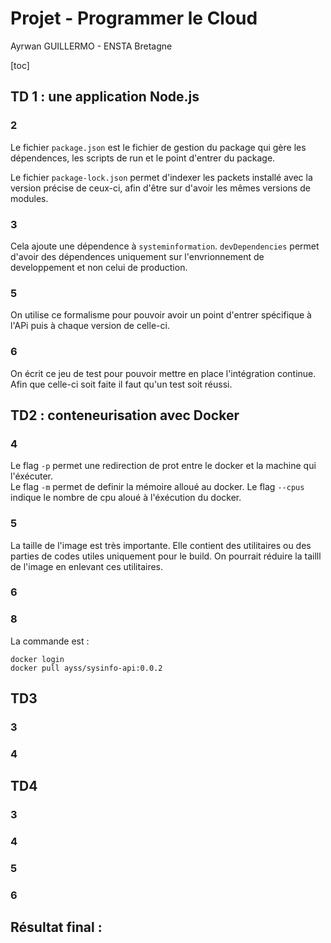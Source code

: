 # Projet - Programmer le Cloud

Ayrwan GUILLERMO - ENSTA Bretagne

[toc]

## TD 1 : une application Node.js
### 2
Le fichier `package.json` est le fichier de gestion du package qui gère les dépendences, les scripts de run et le point d'entrer du package.

Le fichier `package-lock.json` permet d'indexer les packets installé avec la version précise de ceux-ci, afin d'être sur d'avoir les mêmes versions de modules.

### 3
Cela ajoute une dépendence à `systeminformation`. `devDependencies` permet d'avoir des dépendences uniquement sur l'envrionnement de developpement et non celui de production.

### 5
On utilise ce formalisme pour pouvoir avoir un point d'entrer spécifique à l'APi puis à chaque version de celle-ci.

### 6 
On écrit ce jeu de test pour pouvoir mettre en place l'intégration continue. Afin que celle-ci soit faite il faut qu'un test soit réussi.
 

## TD2 : conteneurisation avec Docker
### 4
Le flag `-p` permet une redirection de prot entre le docker et la machine qui l'éxécuter.  
Le flag `-m` permet de definir la mémoire alloué au docker.
Le flag `--cpus` indique le nombre de cpu aloué à l'éxécution du docker.  

### 5
La taille de l'image est très importante. Elle contient des utilitaires ou des parties de codes utiles uniquement pour le build. On pourrait réduire la tailll de l'image en enlevant ces utilitaires.

### 6


### 8
La commande est : 
``` shell
docker login
docker pull ayss/sysinfo-api:0.0.2
```

## TD3

### 3


### 4


## TD4

### 3


### 4


### 5


### 6



## Résultat final :